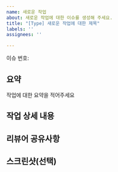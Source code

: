 ```yaml
---
name: 새로운 작업
about: 새로운 작업에 대한 이슈를 생성해 주세요.
title: "[Type] 새로운 작업에 대한 제목"
labels: ''
assignees: ''

---
```


이슈 번호: 

## 요약
작업에 대한 요약을 적어주세요

## 작업 상세 내용


## 리뷰어 공유사항

## 스크린샷(선택)
